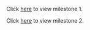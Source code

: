 Click [here](https://stat547-ubc-2019-20.github.io/group_09/docs/milestone01/milestone01.html) to view milestone 1.

Click [here](https://stat547-ubc-2019-20.github.io/group_09/docs/milestone02/milestone02.html) to view milestone 2.
